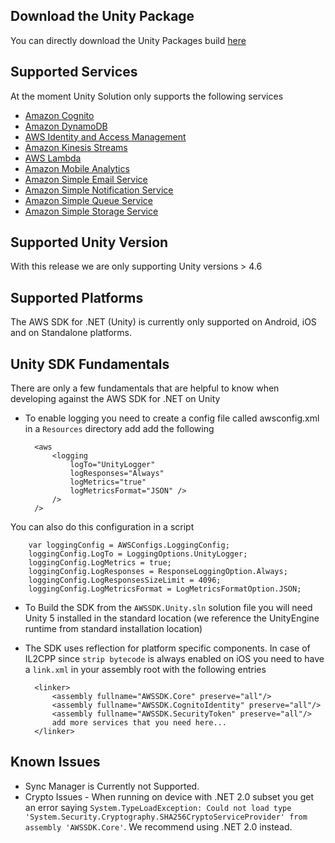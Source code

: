 ## Download the Unity Package

You can directly download the Unity Packages build [here](<location of Unity Packages>)

## Supported Services

At the moment Unity Solution only supports the following services

* [Amazon Cognito](http://aws.amazon.com/cognito/)
* [Amazon DynamoDB](http://aws.amazon.com/dynamodb/)
* [AWS Identity and Access Management ](http://aws.amazon.com/)
* [Amazon Kinesis Streams](https://aws.amazon.com/kinesis/streams/)
* [AWS Lambda](https://aws.amazon.com/lambda/)
* [Amazon Mobile Analytics](http://aws.amazon.com/mobileanalytics/)
* [Amazon Simple Email Service](https://aws.amazon.com/ses/)
* [Amazon Simple Notification Service](http://aws.amazon.com/sns/)
* [Amazon Simple Queue Service](https://aws.amazon.com/sqs/)
* [Amazon Simple Storage Service](http://aws.amazon.com/s3/)

## Supported Unity Version

With this release we are only supporting Unity versions > 4.6

## Supported Platforms

The AWS SDK for .NET (Unity) is currently only supported on Android, iOS and on Standalone platforms.

## Unity SDK Fundamentals

There are only a few fundamentals that are helpful to know when developing against the AWS SDK for .NET on Unity

* To enable logging you need to create a config file called awsconfig.xml in a `Resources` directory add add the following

		<aws 
			<logging
	    		logTo="UnityLogger"
	    		logResponses="Always"
	    		logMetrics="true"
	    		logMetricsFormat="JSON" />
			/>
		/>
	
You can also do this configuration in a script

		var loggingConfig = AWSConfigs.LoggingConfig;
	    loggingConfig.LogTo = LoggingOptions.UnityLogger;
	    loggingConfig.LogMetrics = true;
	    loggingConfig.LogResponses = ResponseLoggingOption.Always;
	    loggingConfig.LogResponsesSizeLimit = 4096;
	    loggingConfig.LogMetricsFormat = LogMetricsFormatOption.JSON;


* To Build the SDK from the `AWSSDK.Unity.sln` solution file you will need Unity 5 installed in the standard location (we reference the UnityEngine runtime from standard installation location)
* The SDK uses reflection for platform specific components. In case of IL2CPP since `strip bytecode` is always enabled on iOS you need to have a `link.xml` in your assembly root with the following entries


		<linker>
       		<assembly fullname="AWSSDK.Core" preserve="all"/>
	   		<assembly fullname="AWSSDK.CognitoIdentity" preserve="all"/>
	   		<assembly fullname="AWSSDK.SecurityToken" preserve="all"/>
			add more services that you need here... 
		</linker>


## Known Issues

* Sync Manager is Currently not Supported.
* Crypto Issues - When running on device with .NET 2.0 subset you get an error saying `System.TypeLoadException: Could not load type 'System.Security.Cryptography.SHA256CryptoServiceProvider' from assembly 'AWSSDK.Core'`. We recommend using .NET 2.0 instead.
